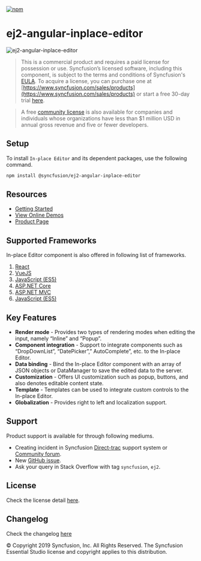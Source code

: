 [![npm](http://ej2.syncfusion.com/github-badges?package=@syncfusion/ej2-angular-inplace-editor)](https://www.npmjs.com/package/@syncfusion/ej2-angular-inplace-editor)

# ej2-angular-inplace-editor

![ej2-angular-inplace-editor](https://ej2.syncfusion.com/products/images/inplace-editor/readMe.gif)

> This is a commercial product and requires a paid license for possession or use. Syncfusion’s licensed software, including this component, is subject to the terms and conditions of Syncfusion's [EULA](https://www.syncfusion.com/eula/es/). To acquire a license, you can purchase one at [https://www.syncfusion.com/sales/products](https://www.syncfusion.com/sales/products) or start a free 30-day trial [here](https://www.syncfusion.com/account/manage-trials/start-trials).

> A free [community license](https://www.syncfusion.com/products/communitylicense) is also available for companies and individuals whose organizations have less than $1 million USD in annual gross revenue and five or fewer developers.

## Setup

To install `In-place Editor` and its dependent packages, use the following command.

```sh
npm install @syncfusion/ej2-angular-inplace-editor
```

## Resources

* [Getting Started](https://ej2.syncfusion.com/angular/documentation/inplace-editor/getting-started.html?lang=typescript&utm_source=npm&utm_campaign=inplace-editor)
* [View Online Demos](https://ej2.syncfusion.com/angular/demos/?utm_source=npm&utm_campaign=inplace-editor#/material/inplace-editor/default.html)
* [Product Page](https://www.syncfusion.com/angular-ui-controls/inplace-editor)

## Supported Frameworks

In-place Editor component is also offered in following list of frameworks.

1. [React](https://github.com/syncfusion/ej2-react-ui-components/tree/master/components/inplace-editor)
2. [VueJS](https://github.com/syncfusion/ej2-vue-ui-components/tree/master/components/inplace-editor)
3. [JavaScript (ES5)](https://www.syncfusion.com/javascript-ui-controls/inplace-editor)
3. [ASP.NET Core](https://www.syncfusion.com/aspnet-core-ui-controls/inplace-editor)
4. [ASP.NET MVC](https://www.syncfusion.com/aspnet-mvc-ui-controls/inplace-editor)
5. [JavaScript (ES5)](https://www.syncfusion.com/javascript-ui-controls/inplace-editor)

## Key Features

*  **Render mode** - Provides two types of rendering modes when editing the input, namely “Inline” and “Popup”.
*  **Component integration** - Support to integrate components such as “DropDownList”, “DatePicker”,” AutoComplete”, etc. to the In-place Editor.
*  **Data binding**  - Bind the In-place Editor component with an array of JSON objects or DataManager to save the edited data to the server.
*  **Customization**  - Offers UI customization such as popup, buttons, and also denotes editable content state.
*  **Template**  - Templates can be used to integrate custom controls to the In-place Editor.
*  **Globalization**  - Provides right to left and localization support.

## Support

Product support is available for through following mediums.

* Creating incident in Syncfusion [Direct-trac](https://www.syncfusion.com/support/directtrac/incidents?utm_source=npm&utm_campaign=inplace-editor) support system or [Community forum](https://www.syncfusion.com/forums/essential-js2?utm_source=npm&utm_campaign=inplace-editor).
* New [GitHub issue](https://github.com/syncfusion/ej2-javascript-ui-controls/issues/new).
* Ask your query in Stack Overflow with tag `syncfusion`, `ej2`.

## License

Check the license detail [here](https://github.com/syncfusion/ej2-javascript-ui-controls/blob/master/license?utm_source=npm&utm_campaign=inplace-editor).

## Changelog

Check the changelog [here](https://github.com/syncfusion/ej2-javascript-ui-controls/blob/master/controls/inplace-editor/CHANGELOG.md?utm_source=npm&utm_campaign=inplace-editor)


&copy; Copyright 2019 Syncfusion, Inc. All Rights Reserved. The Syncfusion Essential Studio license and copyright applies to this distribution.